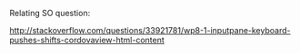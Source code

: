 Relating SO question:

http://stackoverflow.com/questions/33921781/wp8-1-inputpane-keyboard-pushes-shifts-cordovaview-html-content

